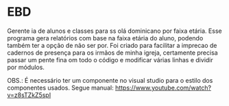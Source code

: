 # EBD
Gerente ia de alunos e classes para ss olá dominicano por faixa etária. 
Esse programa gera relatórios com base na faixa etária do aluno, podendo também ter a opção de não ser por. Foi criado para facilitar a imprecao de cadernos de presença para os irmãos de minha igreja, certamente precisa passar um pente fina om todo o código e modificar várias linhas e dividir por módulos. 

OBS.: É necessário ter um componente no visual studio para o estilo dos componentes usados.
Segue manual: https://www.youtube.com/watch?v=z8sTZkZ5spI
